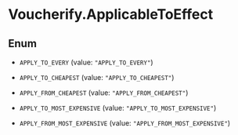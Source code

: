 # Voucherify.ApplicableToEffect

## Enum


* `APPLY_TO_EVERY` (value: `"APPLY_TO_EVERY"`)

* `APPLY_TO_CHEAPEST` (value: `"APPLY_TO_CHEAPEST"`)

* `APPLY_FROM_CHEAPEST` (value: `"APPLY_FROM_CHEAPEST"`)

* `APPLY_TO_MOST_EXPENSIVE` (value: `"APPLY_TO_MOST_EXPENSIVE"`)

* `APPLY_FROM_MOST_EXPENSIVE` (value: `"APPLY_FROM_MOST_EXPENSIVE"`)


